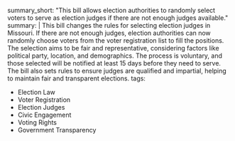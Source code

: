 summary_short: "This bill allows election authorities to randomly select voters to serve as election judges if there are not enough judges available."
summary: |
  This bill changes the rules for selecting election judges in Missouri. If there are not enough judges, election authorities can now randomly choose voters from the voter registration list to fill the positions. The selection aims to be fair and representative, considering factors like political party, location, and demographics. The process is voluntary, and those selected will be notified at least 15 days before they need to serve. The bill also sets rules to ensure judges are qualified and impartial, helping to maintain fair and transparent elections.
tags:
  - Election Law
  - Voter Registration
  - Election Judges
  - Civic Engagement
  - Voting Rights
  - Government Transparency
